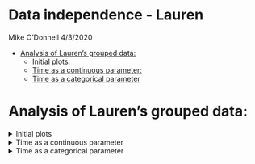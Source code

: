 Data independence - Lauren
================
Mike O’Donnell
4/3/2020

  - [Analysis of Lauren’s grouped
    data:](#analysis-of-laurens-grouped-data)
      - [Initial plots:](#initial-plots)
      - [Time as a continuous
        parameter:](#time-as-a-continuous-parameter)
      - [Time as a categorical
        parameter](#time-as-a-categorical-parameter)

<!-- output: -->

<!--   html_document: -->

<!--     keep_md: true -->

<!--     df_print: paged -->

# Analysis of Lauren’s grouped data:

<details>

<summary>Initial plots</summary>

<p>

## Initial plots:

First reading in the data and having a look at data types and columns

``` r
SSTRDrugs <- read_csv("data/merckTIME.csv") 
glimpse(SSTRDrugs)
#> Observations: 566
#> Variables: 17
#> $ Image.Name        <chr> "Red", "Red", "Red", "Red", "Red", "Red", "Red…
#> $ Hour              <time>       NA,       NA, 00:00:00, 01:00:00, 05:00…
#> $ Minute            <time>       NA, 21:00:00,       NA,       NA,      …
#> $ Sec               <dbl> 892, 227, 233, 744, 980, 328, 411, 507, 249, 6…
#> $ Summary.Statistic <chr> "Average", "Average", "Average", "Average", "A…
#> $ Area              <dbl> 0.08647458, 0.09638673, 0.09748974, 0.09193923…
#> $ Average.intensity <dbl> 14519.72, 15771.13, 19273.54, 18991.05, 16789.…
#> $ Total.intensity   <dbl> 182299.28, 219680.88, 293729.12, 252930.91, 28…
#> $ Image             <chr> "Copy of Image 29_Maximum intensity projection…
#> $ Overlay           <chr> "GRB_R", "GRB_R", "GRB_R", "GRB_R", "GRB_R", "…
#> $ Treatment         <chr> "CTL", "CTL", "CTL", "CTL", "CTL", "CTL", "CTL…
#> $ NormAvgAVG        <dbl> 0.9570927, 1.0395811, 1.2704491, 1.2518277, 1.…
#> $ NormAvgTOT        <dbl> 0.9493243, 1.1439891, 1.5295957, 1.3171388, 1.…
#> $ Dissociation      <chr> "VC2780", "VC2780", "VC2780", "VC2780", "VC278…
#> $ SLIDE             <chr> "VC2780_S1", "VC2780_S1", "VC2780_S1", "VC2780…
#> $ Time              <chr> "24H", "24H", "24H", "24H", "24H", "24H", "24H…
#> $ Label             <chr> "CTL", "CTL", "CTL", "CTL", "CTL", "CTL", "CTL…
```

Let’s grab the last 5 rows since it looks like those have all of the
necessary information used for analysis. Let’s make `Time` a numeric
column in the process. Then plot the data without considering grouping.

``` r
SSTRDrugs %<>% select(NormAvgTOT, Dissociation, SLIDE, Time, Label) %>%
  separate(Time, into = "Time", sep = "H") %>%
  mutate(Time = as.numeric(Time))

SSTRDrugs %>%
  ggplot(aes(x = Time, y = NormAvgTOT)) +
  geom_smooth(method = "lm", aes(group = Label, colour = Label)) +
  geom_point(aes(group = Label, colour = Label), position = position_dodge(width = 2)) +
  geom_boxplot(aes(group = interaction(Time,Label), colour = Label),  width = 2) +
  scale_colour_viridis_d(end = .9)
```

<img src="man/figures/Lauren-initial plot Time-1.png" width="100%" />

Looks like the L\_2 group goes down and MK\_1 goes up. Now lets look at
the experiments by dissociation.

``` r
SSTRDrugs %>%
  ggplot(aes(x = Time, y = NormAvgTOT)) +
  geom_smooth(method = "lm", aes(group = Label, colour = Label)) +
  geom_point(aes(group = Label, colour = Label), position = position_dodge(width = 2)) +
  geom_boxplot(aes(group = interaction(Time,Label), colour = Label),  width = 2) +
  scale_colour_viridis_d(end = .9) +
  facet_wrap(~Dissociation)
```

<img src="man/figures/Lauren-by dissociation-1.png" width="100%" />

Looks complicated, let’s look at the difference between `CTL` and each
drug treatment at each time point by dissociation.

</p>

</details>

<details>

<summary>Time as a continuous parameter</summary>

<p>

## Time as a continuous parameter:

``` r
Summary_dissoc <- SSTRDrugs %>%
  group_by(Dissociation, Time, Label) %>%
  summarise(median = median(NormAvgTOT))

Summary_dissoc %>% 
  ggplot(aes(x = Time, y = median)) +
  geom_smooth(method = "lm", aes(group = Label, colour = Label), lty = 2, alpha = 0.25) +
  geom_smooth(data = SSTRDrugs, method = "lm", 
              aes(y = NormAvgTOT, group = Label, colour = Label), fill = "blue") +
  geom_boxplot(aes(group = interaction(Time,Label), colour = Label),  width = 2) +
  geom_point(aes(group = Label, colour = Label), position = position_dodge(width = 2)) +
  scale_colour_viridis_d(end = .9)
```

<img src="man/figures/Lauren-continuous predict-1.png" width="100%" />
This time shoing the effect by `Dissociation`, which has the same
slopes, probably because the data are already normalized by
`Dissociation`. The Standard error for the original data are in blue
with solid lines, the new based on summaries by Dissociation are in grey
with dashed lines. Standard errors are much wider because in this highly
conservative way to look at the data, the n is much smaller. The real
variability is probably somewhere in between these. So let’s look by
`slide` on which the cells were stained, which is another level of
grouping.

``` r
Summary_slide <- SSTRDrugs %>%
  group_by(SLIDE, Time, Label) %>%
  summarise(median = median(NormAvgTOT))

Summary_slide %>% 
  ggplot(aes(x = Time, y = median)) +
  geom_smooth(method = "lm", aes(group = Label, colour = Label), lty = 2, alpha = 0.25) +
  geom_smooth(data = SSTRDrugs, method = "lm", 
              aes(y = NormAvgTOT, group = Label, colour = Label), fill = "blue") +
  geom_boxplot(aes(group = interaction(Time,Label), colour = Label),  width = 2) +
  geom_point(aes(group = Label, colour = Label), position = position_dodge(width = 2)) +
  scale_colour_viridis_d(end = .9)
```

<img src="man/figures/Lauren-by slide-1.png" width="100%" /> This is
comforting because even when grouped by slide on which the cells were
stained, we have the same overall trend. This likely is a bit closer to
the effective n for the experiment, since cells on same `SLIDE` and
`Dissocation` are not truly independent. The linear approximation does
an okay job at capturing the time component. Let’s compare the effects
of modeling these grouping factors.

### Anova vs. Mixed-models:

``` r
#simple ANOVA
lm.anova <- SSTRDrugs %>%
  lm(data = ., formula = NormAvgTOT ~ Time * Label)

lm.grouped <- SSTRDrugs %>%
  lmerTest::lmer(data = ., formula = NormAvgTOT ~ Time *  Label + (1 | Dissociation) + (1 | SLIDE))

lm.anova %>%
  summary()
#> 
#> Call:
#> lm(formula = NormAvgTOT ~ Time * Label, data = .)
#> 
#> Residuals:
#>      Min       1Q   Median       3Q      Max 
#> -0.79948 -0.22363 -0.03434  0.20754  1.20796 
#> 
#> Coefficients:
#>                  Estimate Std. Error t value Pr(>|t|)    
#> (Intercept)     0.9784568  0.0618946  15.808  < 2e-16 ***
#> Time            0.0009813  0.0031558   0.311  0.75596    
#> LabelL_2        0.0977180  0.1133331   0.862  0.38894    
#> LabelMK_1      -0.0542652  0.0966145  -0.562  0.57457    
#> Time:LabelL_2  -0.0138019  0.0059490  -2.320  0.02070 *  
#> Time:LabelMK_1  0.0161723  0.0050069   3.230  0.00131 ** 
#> ---
#> Signif. codes:  0 '***' 0.001 '**' 0.01 '*' 0.05 '.' 0.1 ' ' 1
#> 
#> Residual standard error: 0.3315 on 560 degrees of freedom
#> Multiple R-squared:  0.195,  Adjusted R-squared:  0.1878 
#> F-statistic: 27.13 on 5 and 560 DF,  p-value: < 2.2e-16

lm.grouped %>%
  summary()
#> Linear mixed model fit by REML. t-tests use Satterthwaite's method [
#> lmerModLmerTest]
#> Formula: NormAvgTOT ~ Time * Label + (1 | Dissociation) + (1 | SLIDE)
#>    Data: .
#> 
#> REML criterion at convergence: 311.8
#> 
#> Scaled residuals: 
#>     Min      1Q  Median      3Q     Max 
#> -2.6040 -0.5771 -0.0769  0.5195  3.8950 
#> 
#> Random effects:
#>  Groups       Name        Variance Std.Dev.
#>  SLIDE        (Intercept) 0.029225 0.17095 
#>  Dissociation (Intercept) 0.008286 0.09103 
#>  Residual                 0.077145 0.27775 
#> Number of obs: 566, groups:  SLIDE, 103; Dissociation, 15
#> 
#> Fixed effects:
#>                  Estimate Std. Error         df t value Pr(>|t|)    
#> (Intercept)      0.952729   0.108946  64.552368   8.745 1.47e-12 ***
#> Time             0.001750   0.005481  69.417714   0.319    0.750    
#> LabelL_2         0.049658   0.164339 104.994427   0.302    0.763    
#> LabelMK_1       -0.030304   0.144423  96.021929  -0.210    0.834    
#> Time:LabelL_2   -0.010227   0.008747 102.327339  -1.169    0.245    
#> Time:LabelMK_1   0.015027   0.007534  94.229879   1.995    0.049 *  
#> ---
#> Signif. codes:  0 '***' 0.001 '**' 0.01 '*' 0.05 '.' 0.1 ' ' 1
#> 
#> Correlation of Fixed Effects:
#>             (Intr) Time   LblL_2 LbMK_1 T:LL_2
#> Time        -0.932                            
#> LabelL_2    -0.492  0.464                     
#> LabelMK_1   -0.602  0.578  0.452              
#> Time:LblL_2  0.439 -0.467 -0.947 -0.409       
#> Tim:LblMK_1  0.557 -0.595 -0.409 -0.934  0.404
```

There appears to be a significant interaction effect between MK\_1 and
time, indicating that MK\_1 is changing the slope of the time effect. In
reality the best approach to estimate uncertainty in mixed-effects
models is using bootstapping.

``` r
mySumm <- function(.) {
  predict(., newdata=expand_grid(Label = c("CTL", "L_2", "MK_1"), Time = 6:24), re.form=NA)
}

PI.boot1.time <- system.time(
  boot1 <- lme4::bootMer(lm.grouped, mySumm, nsim=250, use.u=FALSE, type="parametric")
)

####Collapse bootstrap into median, 95% PI (from https://cran.r-project.org/web/packages/merTools/vignettes/Using_predictInterval.html)
sumBoot <- function(merBoot) {
  return(
    data.frame(fit = apply(merBoot$t, 2, function(x) as.numeric(quantile(x, probs=.5, na.rm=TRUE))),lwr = apply(merBoot$t, 2, function(x) as.numeric(quantile(x, probs=.025, na.rm=TRUE))),upr = apply(merBoot$t, 2, function(x) as.numeric(quantile(x, probs=.975, na.rm=TRUE)))
    )
  )
}


PI.boot1 <- sumBoot(boot1)
Boot.intervals <- cbind(PI.boot1, expand_grid(Label = c("CTL", "L_2", "MK_1"), Time = 6:24))
```

``` r
#compare bootstrap CIs to lm (anova) CIs
SSTRDrugs %>%
  ggplot(aes(x = Time, y = NormAvgTOT)) +
  geom_ribbon(data = Boot.intervals, 
              aes(y = fit, ymin = lwr, ymax = upr, group = Label), 
              alpha = 0.2, label = "bootstrap intervals") +
  geom_smooth(method = "lm", aes(group = Label, colour = Label),fill = "blue", lty = 2) +
  geom_line(data = Boot.intervals, aes(y = fit, group = Label, colour = Label)) +
  # geom_point(aes(group = Label, colour = Label), position = position_dodge(width = 2)) +
  geom_boxplot(aes(group = interaction(Time,Label), colour = Label),  width = 2) +

  scale_colour_viridis_d(end = .9)
```

<img src="man/figures/Lauren-bootstrap plot-1.png" width="100%" />

The mixed-model captures more of the uncertainty, but still shows we can
be confident of an upward effect of the MK\_1 treatment. Less convincing
is the downward effect of L\_2, with the caveat that this is modeled as
a linear effect, which might not capture the time-dependent effects in
culture.

</p>

</details>

<details>

<summary>Time as a categorical parameter</summary>

<p>

## Time as a categorical parameter

What if we consider all of the time points to be categorical? This is a
situation more similar to Nathan’s categorical grouped data. If the plan
is to use a frequentist comparison, then in this case, it makes sense to
consider what the H0 would be before the analysis. It seems that a major
reason to use categorical `Time` would be if the H0 was none of the drug
treatments at any time points differ from the control. In that case, we
should have 2 comparisons to control for each time point, and also have
an alpha adjustment for the fact that we are conducting tests at 3 time
points.

### Anova vs Mixed-effects model:

``` r
############### for categorical 'Time' #######

lm.anova.cat <- SSTRDrugs %>%
  lm(data = ., formula = NormAvgTOT ~ factor(Time) * Label)

anova.cat.emm <- lm.anova.cat %>% 
  emmeans::emmeans("trt.vs.ctrl" ~ Label | factor(Time))

### now just need to correct for the 3 time points, emmeans does it for you when you use rbind()
anova.cat.emm$contrasts %>% 
  rbind(adjust = "dunnett") %>%
  kableExtra::kable(title = "Anova model") %>%
  kableExtra::kable_styling(bootstrap_options = c("striped", "hover"))
```

<table class="table table-striped table-hover" style="margin-left: auto; margin-right: auto;">

<thead>

<tr>

<th style="text-align:left;">

Time

</th>

<th style="text-align:left;">

contrast

</th>

<th style="text-align:right;">

estimate

</th>

<th style="text-align:right;">

SE

</th>

<th style="text-align:right;">

df

</th>

<th style="text-align:right;">

t.ratio

</th>

<th style="text-align:right;">

p.value

</th>

</tr>

</thead>

<tbody>

<tr>

<td style="text-align:left;">

6

</td>

<td style="text-align:left;">

L\_2 - CTL

</td>

<td style="text-align:right;">

\-0.0414178

</td>

<td style="text-align:right;">

0.0881842

</td>

<td style="text-align:right;">

557

</td>

<td style="text-align:right;">

\-0.4696733

</td>

<td style="text-align:right;">

0.9710337

</td>

</tr>

<tr>

<td style="text-align:left;">

6

</td>

<td style="text-align:left;">

MK\_1 - CTL

</td>

<td style="text-align:right;">

0.0381577

</td>

<td style="text-align:right;">

0.0742709

</td>

<td style="text-align:right;">

557

</td>

<td style="text-align:right;">

0.5137630

</td>

<td style="text-align:right;">

0.9625578

</td>

</tr>

<tr>

<td style="text-align:left;">

18

</td>

<td style="text-align:left;">

L\_2 - CTL

</td>

<td style="text-align:right;">

\-0.1116093

</td>

<td style="text-align:right;">

0.0505834

</td>

<td style="text-align:right;">

557

</td>

<td style="text-align:right;">

\-2.2064406

</td>

<td style="text-align:right;">

0.1281621

</td>

</tr>

<tr>

<td style="text-align:left;">

18

</td>

<td style="text-align:left;">

MK\_1 - CTL

</td>

<td style="text-align:right;">

0.2432095

</td>

<td style="text-align:right;">

0.0528034

</td>

<td style="text-align:right;">

557

</td>

<td style="text-align:right;">

4.6059459

</td>

<td style="text-align:right;">

0.0000302

</td>

</tr>

<tr>

<td style="text-align:left;">

24

</td>

<td style="text-align:left;">

L\_2 - CTL

</td>

<td style="text-align:right;">

\-0.2902703

</td>

<td style="text-align:right;">

0.0607541

</td>

<td style="text-align:right;">

557

</td>

<td style="text-align:right;">

\-4.7777923

</td>

<td style="text-align:right;">

0.0000135

</td>

</tr>

<tr>

<td style="text-align:left;">

24

</td>

<td style="text-align:left;">

MK\_1 - CTL

</td>

<td style="text-align:right;">

0.3286284

</td>

<td style="text-align:right;">

0.0510866

</td>

<td style="text-align:right;">

557

</td>

<td style="text-align:right;">

6.4327746

</td>

<td style="text-align:right;">

0.0000000

</td>

</tr>

</tbody>

</table>

``` r


lm.grouped.cat <- SSTRDrugs %>%
  lmerTest::lmer(data = ., formula = NormAvgTOT ~ factor(Time) * Label + 
                   ( 1 | Dissociation) + ( 1 | SLIDE))

grouped.cat.emm <- lm.grouped.cat %>%
  emmeans::emmeans("trt.vs.ctrl" ~ Label | factor(Time))

# these are approx p-values based on the mixed effects model
grouped.cat.emm$contrasts %>% 
  rbind(adjust = "dunnett") %>% 
  kableExtra::kable(title = "Mixed effects model") %>%
  kableExtra::kable_styling(bootstrap_options = c("striped", "hover"))
```

<table class="table table-striped table-hover" style="margin-left: auto; margin-right: auto;">

<thead>

<tr>

<th style="text-align:left;">

Time

</th>

<th style="text-align:left;">

contrast

</th>

<th style="text-align:right;">

estimate

</th>

<th style="text-align:right;">

SE

</th>

<th style="text-align:right;">

df

</th>

<th style="text-align:right;">

t.ratio

</th>

<th style="text-align:right;">

p.value

</th>

</tr>

</thead>

<tbody>

<tr>

<td style="text-align:left;">

6

</td>

<td style="text-align:left;">

L\_2 - CTL

</td>

<td style="text-align:right;">

\-0.0523626

</td>

<td style="text-align:right;">

0.1276106

</td>

<td style="text-align:right;">

106.94288

</td>

<td style="text-align:right;">

\-0.4103309

</td>

<td style="text-align:right;">

0.9803044

</td>

</tr>

<tr>

<td style="text-align:left;">

6

</td>

<td style="text-align:left;">

MK\_1 - CTL

</td>

<td style="text-align:right;">

0.0608716

</td>

<td style="text-align:right;">

0.1117668

</td>

<td style="text-align:right;">

94.56536

</td>

<td style="text-align:right;">

0.5446298

</td>

<td style="text-align:right;">

0.9556562

</td>

</tr>

<tr>

<td style="text-align:left;">

18

</td>

<td style="text-align:left;">

L\_2 - CTL

</td>

<td style="text-align:right;">

\-0.0980911

</td>

<td style="text-align:right;">

0.0754872

</td>

<td style="text-align:right;">

89.04039

</td>

<td style="text-align:right;">

\-1.2994400

</td>

<td style="text-align:right;">

0.5934680

</td>

</tr>

<tr>

<td style="text-align:left;">

18

</td>

<td style="text-align:left;">

MK\_1 - CTL

</td>

<td style="text-align:right;">

0.2299994

</td>

<td style="text-align:right;">

0.0861084

</td>

<td style="text-align:right;">

80.12418

</td>

<td style="text-align:right;">

2.6710434

</td>

<td style="text-align:right;">

0.0459628

</td>

</tr>

<tr>

<td style="text-align:left;">

24

</td>

<td style="text-align:left;">

L\_2 - CTL

</td>

<td style="text-align:right;">

\-0.2506334

</td>

<td style="text-align:right;">

0.0978356

</td>

<td style="text-align:right;">

86.48226

</td>

<td style="text-align:right;">

\-2.5617819

</td>

<td style="text-align:right;">

0.0598584

</td>

</tr>

<tr>

<td style="text-align:left;">

24

</td>

<td style="text-align:left;">

MK\_1 - CTL

</td>

<td style="text-align:right;">

0.3399407

</td>

<td style="text-align:right;">

0.0809441

</td>

<td style="text-align:right;">

87.10730

</td>

<td style="text-align:right;">

4.1996988

</td>

<td style="text-align:right;">

0.0003721

</td>

</tr>

</tbody>

</table>

We can see that the point estimates for the data and the difference of
means are fairly close, but the SEs are higher and the resulting p
values are more conservative. If, just as we did for Nathan’s data, we
plotted bootstrap confidence intervals, we’d see the intervals are wider
using the mixed-effects model. Using a full bayesian model to estimate
the parameters is best, but maybe unnecessary in this case unless a
better estimation of the effect size is really important. Similar to the
analysis using time as a continuous predictor, there is evidence for an
effect of MK\_1, but weaker evidence for L\_2.

</p>

</details>
